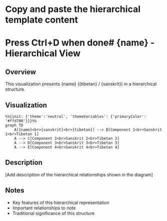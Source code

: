# Copy and paste the hierarchical template content
# Press Ctrl+D when done# {name} - Hierarchical View

## Overview
This visualization presents {name} ({tibetan} / {sanskrit}) in a hierarchical structure.

## Visualization
```mermaid
%%{init: {'theme':'neutral', 'themeVariables': {'primaryColor': '#ffd700'}}}%%
graph TD
    A[{name}<br>{sanskrit}<br>{tibetan}] --> B[Component 1<br>Sanskrit 1<br>Tibetan 1]
    A --> C[Component 2<br>Sanskrit 2<br>Tibetan 2]
    A --> D[Component 3<br>Sanskrit 3<br>Tibetan 3]
    A --> E[Component 4<br>Sanskrit 4<br>Tibetan 4]
```

## Description
[Add description of the hierarchical relationships shown in the diagram]

## Notes
- Key features of this hierarchical representation
- Important relationships to note
- Traditional significance of this structure
